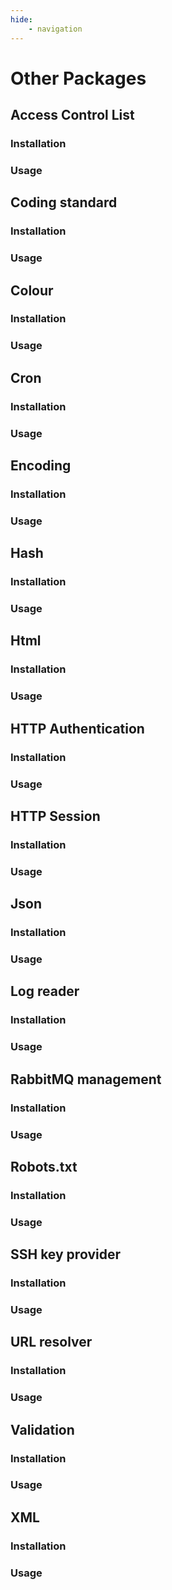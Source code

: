 ```yaml
---
hide:
    - navigation
---
```


# Other Packages

## Access Control List

### Installation

### Usage

## Coding standard

### Installation

### Usage

## Colour

### Installation

### Usage

## Cron

### Installation

### Usage

## Encoding

### Installation

### Usage

## Hash

### Installation

### Usage

## Html

### Installation

### Usage

## HTTP Authentication

### Installation

### Usage

## HTTP Session

### Installation

### Usage

## Json

### Installation

### Usage

## Log reader

### Installation

### Usage

## RabbitMQ management

### Installation

### Usage

## Robots.txt

### Installation

### Usage

## SSH key provider

### Installation

### Usage

## URL resolver

### Installation

### Usage

## Validation

### Installation

### Usage

## XML

### Installation

### Usage
